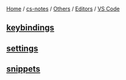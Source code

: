 [Home](https://mengxianbin.github.io) /
[cs-notes](https://mengxianbin.github.io/cs-notes/site) /
[Others](https://mengxianbin.github.io/cs-notes/site/Others) /
[Editors](https://mengxianbin.github.io/cs-notes/site/Others/Editors) /
[VS Code](https://mengxianbin.github.io/cs-notes/site/Others/Editors/VS%20Code)

## [keybindings](https://mengxianbin.github.io/cs-notes/site/Others/Editors/VS%20Code/keybindings)

## [settings](https://mengxianbin.github.io/cs-notes/site/Others/Editors/VS%20Code/settings)

## [snippets](https://mengxianbin.github.io/cs-notes/site/Others/Editors/VS%20Code/snippets/)

